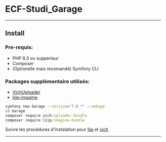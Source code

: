 # ECF-Studi_Garage

___
## Install
### Pre-requis:

- PHP 8.3 ou supperieur
- Composer
- (Optionelle mais recomandé) Symfony CLI

### Packages supplémentaire utilisés:

- [VichUploader](https://github.com/dustin10/VichUploaderBundle)
- [liiip-imagine](https://github.com/liip/LiipImagineBundle)

```cmd
symfony new Garage --version="7.0.*" --webapp
cd Garage
composer require vich/uploader-bundle
composer require liip/imagine-bundle
```

Suivre les procédures d'instalation pour [liip](https://symfony.com/bundles/LiipImagineBundle/current/installation.html) et [vich](https://github.com/dustin10/VichUploaderBundle/blob/master/docs/installation.md)
___
